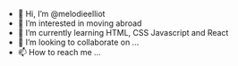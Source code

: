 - 👋 Hi, I’m @melodieelliot
- 👀 I’m interested in moving abroad
- 🌱 I’m currently learning HTML, CSS Javascript and React
- 💞️ I’m looking to collaborate on ...
- 📫 How to reach me ...

<!---
zeynep-yildirim/zeynep-yildirim is a ✨ special ✨ repository because its `README.md` (this file) appears on your GitHub profile.
You can click the Preview link to take a look at your changes.
--->
